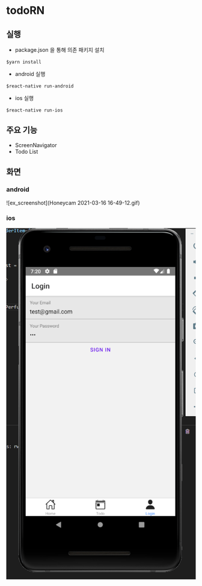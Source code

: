 # todoRN
## 실행
- package.json 을 통해 의존 패키지 설치
```shell
$yarn install
```
- android 실행
```shell
$react-native run-android 
```
- ios 실행
```shell
$react-native run-ios
```
## 주요 기능
- ScreenNavigator 
- Todo List
## 화면
### android
![ex_screenshot](Honeycam 2021-03-16 16-49-12.gif)
### ios
![ex_screenshot](20210316_2092.PNG)
